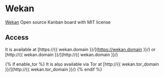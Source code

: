 # Wekan

[Wekan](https://wekan.github.io/) Open source Kanban board with MIT license

## Access

It is available at [https://{{ wekan.domain }}/](https://wekan.domain }}/) or [http://{{ wekan.domain }}/](http://{{ wekan.domain }}/)

{% if enable_tor %}
It is also available via Tor at [http://{{ wekan.tor_domain }}/](http://{{ wekan.tor_domain }}/)
{% endif %}
